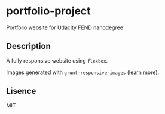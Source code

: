 # portfolio-project
Portfolio website for Udacity FEND nanodegree

## Description
A fully responsive website using `flexbox`.

Images generated with `grunt-responsive-images` ([learn more](https://github.com/andismith/grunt-responsive-images)).

## Lisence
MIT
